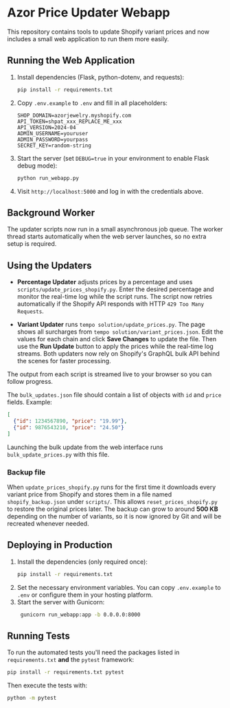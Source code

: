 # Azor Price Updater Webapp

This repository contains tools to update Shopify variant prices and now includes a small web application to run them more easily.

## Running the Web Application

1. Install dependencies (Flask, python-dotenv, and requests):
   ```bash
   pip install -r requirements.txt
   ```
2. Copy `.env.example` to `.env` and fill in all placeholders:
   ```
   SHOP_DOMAIN=azorjewelry.myshopify.com
   API_TOKEN=shpat_xxx_REPLACE_ME_xxx
   API_VERSION=2024-04
   ADMIN_USERNAME=youruser
   ADMIN_PASSWORD=yourpass
   SECRET_KEY=random-string
   ```
3. Start the server (set `DEBUG=true` in your environment to enable Flask debug
   mode):
   ```bash
   python run_webapp.py
   ```
4. Visit `http://localhost:5000` and log in with the credentials above.

## Background Worker

The updater scripts now run in a small asynchronous job queue. The worker
thread starts automatically when the web server launches, so no extra setup is
required.

## Using the Updaters

- **Percentage Updater** adjusts prices by a percentage and uses `scripts/update_prices_shopify.py`. Enter the desired percentage and monitor the real-time log while the script runs. The script now retries automatically if the Shopify API responds with HTTP `429 Too Many Requests`.

- **Variant Updater** runs `tempo solution/update_prices.py`. The page shows all surcharges from `tempo solution/variant_prices.json`. Edit the values for each chain and click **Save Changes** to update the file. Then use the **Run Update** button to apply the prices while the real-time log streams. Both updaters now rely on Shopify's GraphQL bulk API behind the scenes for faster processing.


The output from each script is streamed live to your browser so you can follow progress.

The `bulk_updates.json` file should contain a list of objects with `id` and `price` fields. Example:

```json
[
  {"id": 1234567890, "price": "19.99"},
  {"id": 9876543210, "price": "24.50"}
]
```

Launching the bulk update from the web interface runs `bulk_update_prices.py` with this file.

### Backup file

When `update_prices_shopify.py` runs for the first time it downloads every
variant price from Shopify and stores them in a file named
`shopify_backup.json` under `scripts/`. This allows
`reset_prices_shopify.py` to restore the original prices later.  The backup can
grow to around **500&nbsp;KB** depending on the number of variants, so it is now
ignored by Git and will be recreated whenever needed.

## Deploying in Production

1. Install the dependencies (only required once):
   ```bash
   pip install -r requirements.txt
   ```
2. Set the necessary environment variables. You can copy `.env.example` to `.env` or configure them in your hosting platform.
3. Start the server with Gunicorn:
   ```bash
    gunicorn run_webapp:app -b 0.0.0.0:8000
    ```

## Running Tests

To run the automated tests you'll need the packages listed in
`requirements.txt` **and** the `pytest` framework:

```bash
pip install -r requirements.txt pytest
```

Then execute the tests with:

```bash
python -m pytest
```
